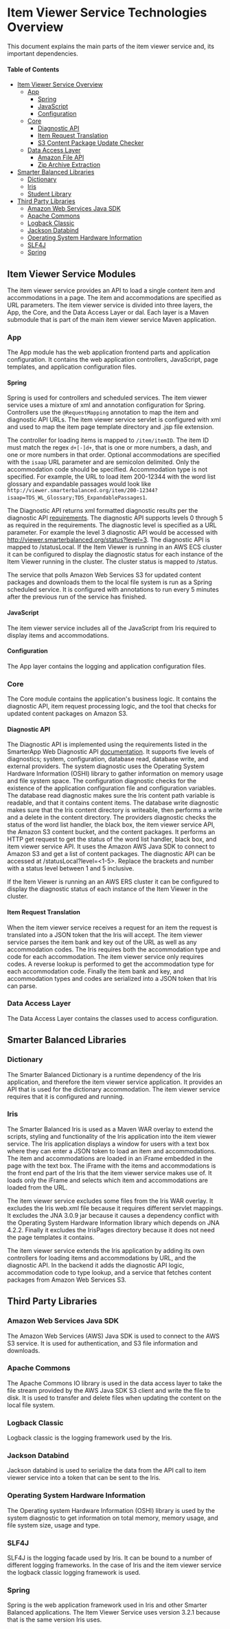 # Item Viewer Service Technologies Overview

This document explains the main parts of the item viewer service and, its important dependencies.

#### Table of Contents
  * [Item Viewer Service Overview](#item-viewer-service-overview)
    * [App](#app)
      * [Spring](#spring)
      * [JavaScript](#javascript)
      * [Configuration](#configuration)
    * [Core](#core)
      * [Diagnostic API](#diagnostic-api)
      * [Item Request Translation](#item-request-translation)
      * [S3 Content Package Update Checker](#s3-content-package-update-checker)
    * [Data Access Layer](#data-access-layer)
      * [Amazon File API](#amazon-file-api)
      * [Zip Archive Extraction](#zip-archive-extraction)
  * [Smarter Balanced Libraries](#smarter-balanced-libraries)
    * [Dictionary](#dictionary)
    * [Iris](#iris)
    * [Student Library](#student-library)
  * [Third Party Libraries](#third-party-libraries)
    * [Amazon Web Services Java SDK](#amazon-web-services-java-sdk)
    * [Apache Commons](#apache-commons)
    * [Logback Classic](#logback-classic)
    * [Jackson Databind](#jackson-databind)
    * [Operating System Hardware Information](#operating-system-hardware-information)
    * [SLF4J](#slf4j)
    * [Spring](#spring)


## Item Viewer Service Modules
The item viewer service provides an API to load a single content item and accommodations in a page. The item and accommodations are specified as URL parameters.
The item viewer service is divided into three layers, the App, the Core, and the Data Access Layer or dal.
Each layer is a Maven submodule that is part of the main item viewer service Maven application.

### App
The App module has the web application frontend parts and application configuration. It contains the web application controllers, JavaScript, page templates, and application configuration files.

#### Spring
Spring is used for controllers and scheduled services. The item viewer service uses a mixture of xml and annotation configuration for Spring. Controllers use the `@RequestMapping` annotation to map the item and diagnostic API URLs. The item viewer service servlet is configured with xml and used to map the item page template directory and .jsp file extension.


The controller for loading items is mapped to `/item/itemID`.
The item ID must match the regex `d+[-]d+`, that is one or more numbers, a dash, and one or more numbers in that order.
Optional accommodations are specified with the `isaap` URL parameter and are semicolon delimited. Only the accommodation code should be specified. Accommodation type is not specified.
For example, the URL to load item 200-12344 with the word list glossary and expandable passages would look like   `http://viewer.smarterbalanced.org/item/200-12344?isaap=TDS_WL_Glossary;TDS_ExpandablePassages1`.


The Diagnostic API returns xml formatted diagnostic results per the diagnostic API [requirements](http://www.smarterapp.org/documents/DiagnosticApi.html). The diagnostic API supports levels 0 through 5 as required in the requirements. The diagnostic level is specified as a URL parameter. For example the level 3 diagnostic API would be accessed with http://viewer.smarterbalanced.org/status?level=3.
The diagnostic API is mapped to /statusLocal. 
If the Item Viewer is running in an AWS ECS cluster it can be configured to display the diagnostic status for each instance of the Item Viewer running in the cluster.
The cluster status is mapped to /status.

The service that polls Amazon Web Services S3 for updated content packages and downloads them to the local file system is run as a Spring scheduled service.
It is configured with annotations to run every 5 minutes after the previous run of the service has finished.

#### JavaScript
The item viewer service includes all of the JavaScript from Iris required to display items and accommodations.

#### Configuration
The App layer contains the logging and application configuration files.

### Core
The Core module contains the application's business logic. It contains the diagnostic API, item request processing logic, and the tool that checks for updated content packages on Amazon S3.

#### Diagnostic API
The Diagnostic API is implemented using the requirements listed in the SmarterApp Web Diagnostic API [documentation](http://www.smarterapp.org/documents/DiagnosticApi.html).
It supports five levels of diagnostics; system, configuration, database read, database write, and external providers.
The system diagnostic uses the Operating System Hardware Information (OSHI) library to gather information on memory usage and file system space.
The configuration diagnostic checks for the existence of the application configuration file and configuration variables. The database read diagnostic makes sure the Iris content path variable is readable, and that it contains content items.
The database write diagnostic makes sure that the Iris content directory is writeable, then performs a write and a delete in the content directory.
The providers diagnostic checks the status of the word list handler, the black box, the item viewer service API, the Amazon S3 content bucket, and the content packages.
It performs an HTTP get request to get the status of the word list handler, black box, and item viewer service API.
It uses the Amazon AWS Java SDK to connect to Amazon S3 and get a list of content packages.
The diagnostic API can be accessed at /statusLocal?level=<1-5>. Replace the brackets and number with a status level between 1 and 5 inclusive.

If the Item Viewer is running an an AWS ERS cluster it can be configured to display the diagnostic status of each instance of the Item Viewer in the cluster.

#### Item Request Translation
When the item viewer service receives a request for an item the request is translated into a JSON token that the Iris will accept.
The item viewer service parses the item bank and key out of the URL as well as any accommodation codes.
The Iris requires both the accommodation type and code for each accommodation. The item viewer service only requires codes.
A reverse lookup is performed to get the accommodation type for each accommodation code.
Finally the item bank and key, and accommodation types and codes are serialized into a JSON token that Iris can parse.

### Data Access Layer
The Data Access Layer contains the classes used to access configuration. 

## Smarter Balanced Libraries

### Dictionary
The Smarter Balanced Dictionary is a runtime dependency of the Iris application, and therefore the item viewer service application. It provides an API that is used for the dictionary accommodation. The item viewer service requires that it is configured and running.

### Iris
The Smarter Balanced Iris is used as a Maven WAR overlay to extend the scripts, styling and functionality of the Iris application into the item viewer service.
The Iris application displays a window for users with a text box where they can enter a JSON token to load an item and accommodations. The item and accommodations are loaded in an iFrame embedded in the page with the text box.
The iFrame with the items and accommodations is the front end part of the Iris that the item viewer service makes use of. It loads only the iFrame and selects which item and accommodations are loaded from the URL.

The item viewer service excludes some files from the Iris WAR overlay. It excludes the Iris web.xml file because it requires different servlet mappings. It excludes the JNA 3.0.9 jar because it causes a dependency conflict with the Operating System Hardware Information library which depends on JNA 4.2.2. Finally it excludes the IrisPages directory because it does not need the page templates it contains.

The item viewer service extends the Iris application by adding its own controllers for loading items and accommodations by URL, and the diagnostic API.
In the backend it adds the diagnostic API logic, accommodation code to type lookup, and a service that fetches content packages from Amazon Web Services S3.


## Third Party Libraries

### Amazon Web Services Java SDK
The Amazon Web Services (AWS) Java SDK is used to connect to the AWS S3 service. It is used for authentication, and S3 file information and downloads.

### Apache Commons
The Apache Commons IO library is used in the data access layer to take the file stream provided by the AWS Java SDK S3 client and write the file to disk. It is used to transfer and delete files when updating the content on the local file system.


### Logback Classic
Logback classic is the logging framework used by the Iris.

### Jackson Databind
Jackson databind is used to serialize the data from the API call to item viewer service into a token that can be sent to the Iris.

### Operating System Hardware Information
The Operating system Hardware Information (OSHI) library is used by the system diagnostic to get information on total memory, memory usage, and file system size, usage and type.

### SLF4J
SLF4J is the logging facade used by Iris. It can be bound to a number of different logging frameworks. In the case of Iris and the item viewer service the logback classic logging framework is used.

### Spring
Spring is the web application framework used in Iris and other Smarter Balanced applications. The Item Viewer Service uses version 3.2.1 because that is the same version Iris uses.
